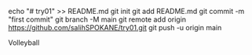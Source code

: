 echo "# try01" >> README.md
git init
git add README.md
git commit -m "first commit"
git branch -M main
git remote add origin https://github.com/salihSPOKANE/try01.git
git push -u origin main

Volleyball
